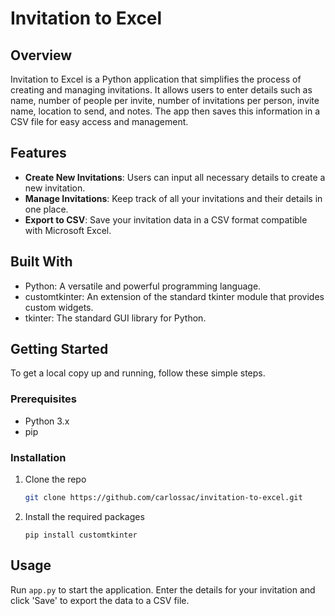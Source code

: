 # Invitation to Excel

## Overview
Invitation to Excel is a Python application that simplifies the process of creating and managing invitations. It allows users to enter details such as name, number of people per invite, number of invitations per person, invite name, location to send, and notes. The app then saves this information in a CSV file for easy access and management.

## Features
- **Create New Invitations**: Users can input all necessary details to create a new invitation.
- **Manage Invitations**: Keep track of all your invitations and their details in one place.
- **Export to CSV**: Save your invitation data in a CSV format compatible with Microsoft Excel.

## Built With
- Python: A versatile and powerful programming language.
- customtkinter: An extension of the standard tkinter module that provides custom widgets.
- tkinter: The standard GUI library for Python.

## Getting Started
To get a local copy up and running, follow these simple steps.

### Prerequisites
- Python 3.x
- pip

### Installation
1. Clone the repo
   ```sh
   git clone https://github.com/carlossac/invitation-to-excel.git
   ```
2. Install the required packages
   ```
   pip install customtkinter  
   ```

## Usage
Run `app.py` to start the application. Enter the details for your invitation and click 'Save' to export the data to a CSV file.
